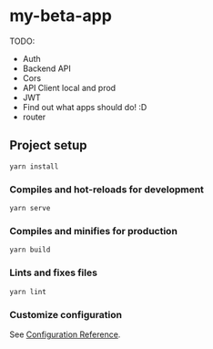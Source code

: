 # my-beta-app

TODO:

* Auth
* Backend API
* Cors
* API Client local and prod
* JWT
* Find out what apps should do! :D 
* router


## Project setup
```
yarn install
```

### Compiles and hot-reloads for development
```
yarn serve
```

### Compiles and minifies for production
```
yarn build
```

### Lints and fixes files
```
yarn lint
```

### Customize configuration
See [Configuration Reference](https://cli.vuejs.org/config/).
